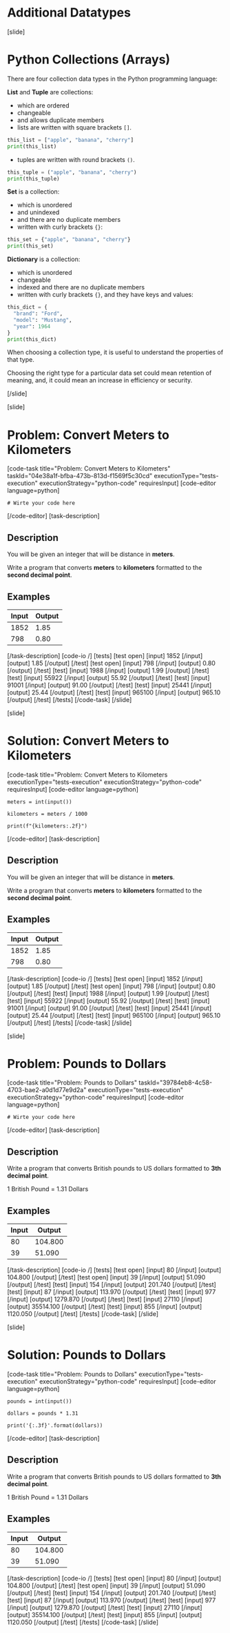 # Additional Datatypes


[slide]
# Python Collections (Arrays)

There are four collection data types in the Python programming language:

**List** and **Tuple** are collections:
- which are ordered 
- changeable 
- and allows duplicate members
- lists are written with square brackets `[]`.

```python live
this_list = ["apple", "banana", "cherry"]
print(this_list)
```

- tuples are written with round brackets `()`.

```python live
this_tuple = ("apple", "banana", "cherry")
print(this_tuple)
```

**Set** is a collection:
- which is unordered
- and unindexed
- and there are no duplicate members
- written with curly brackets `{}`:

```python live
this_set = {"apple", "banana", "cherry"}
print(this_set)
```

**Dictionary** is a collection:
- which is unordered
- changeable 
- indexed and there are no duplicate members
- written with curly brackets `{}`, and they have keys and values:

```python live
this_dict = {
  "brand": "Ford",
  "model": "Mustang",
  "year": 1964
}
print(this_dict)
```

When choosing a collection type, it is useful to understand the properties of that type.

Choosing the right type for a particular data set could mean retention of meaning, and, it could mean an increase in efficiency or security.

[/slide]

[slide]
# Problem: Convert Meters to Kilometers
[code-task title="Problem: Convert Meters to Kilometers" taskId="04e38a1f-bfba-473b-813d-f1569f5c30cd" executionType="tests-execution" executionStrategy="python-code" requiresInput]
[code-editor language=python]
```
# Wirte your code here
```
[/code-editor]
[task-description]
## Description
You will be given an integer that will be distance in **meters**.

Write a program that converts **meters** to **kilometers** formatted to the **second decimal point**.

## Examples
| **Input** | **Output** |
| --- | --- |
| 1852 |1.85 |
| 798 |0.80|



[/task-description]
[code-io /]
[tests]
[test open]
[input]
1852
[/input]
[output]
1.85
[/output]
[/test]
[test open]
[input]
798
[/input]
[output]
0.80
[/output]
[/test]
[test]
[input]
1988
[/input]
[output]
1.99
[/output]
[/test]
[test]
[input]
55922
[/input]
[output]
55.92
[/output]
[/test]
[test]
[input]
91001
[/input]
[output]
91.00
[/output]
[/test]
[test]
[input]
25441
[/input]
[output]
25.44
[/output]
[/test]
[test]
[input]
965100
[/input]
[output]
965.10
[/output]
[/test]
[/tests]
[/code-task]
[/slide]

[slide]
# Solution: Convert Meters to Kilometers
[code-task title="Problem: Convert Meters to Kilometers executionType="tests-execution" executionStrategy="python-code" requiresInput]
[code-editor language=python]
```
meters = int(input())

kilometers = meters / 1000

print(f"{kilometers:.2f}")
```
[/code-editor]
[task-description]
## Description
You will be given an integer that will be distance in **meters**.

Write a program that converts **meters** to **kilometers** formatted to the **second decimal point**.

## Examples
| **Input** | **Output** |
| --- | --- |
| 1852 |1.85 |
| 798 |0.80|



[/task-description]
[code-io /]
[tests]
[test open]
[input]
1852
[/input]
[output]
1.85
[/output]
[/test]
[test open]
[input]
798
[/input]
[output]
0.80
[/output]
[/test]
[test]
[input]
1988
[/input]
[output]
1.99
[/output]
[/test]
[test]
[input]
55922
[/input]
[output]
55.92
[/output]
[/test]
[test]
[input]
91001
[/input]
[output]
91.00
[/output]
[/test]
[test]
[input]
25441
[/input]
[output]
25.44
[/output]
[/test]
[test]
[input]
965100
[/input]
[output]
965.10
[/output]
[/test]
[/tests]
[/code-task]
[/slide]

[slide]
# Problem: Pounds to Dollars
[code-task title="Problem: Pounds to Dollars" taskId="39784eb8-4c58-4703-bae2-a0d1d77e9d2a" executionType="tests-execution" executionStrategy="python-code" requiresInput]
[code-editor language=python]
```
# Wirte your code here
```
[/code-editor]
[task-description]
## Description
Write a program that converts British pounds to US dollars formatted to **3th decimal point**.

1 British Pound = 1.31 Dollars

## Examples
| **Input** | **Output** |
| --- | --- |
| 80 | 104.800 |
| 39 | 51.090 |


[/task-description]
[code-io /]
[tests]
[test open]
[input]
80
[/input]
[output]
104.800
[/output]
[/test]
[test open]
[input]
39
[/input]
[output]
51.090
[/output]
[/test]
[test]
[input]
154
[/input]
[output]
201.740
[/output]
[/test]
[test]
[input]
87
[/input]
[output]
113.970
[/output]
[/test]
[test]
[input]
977
[/input]
[output]
1279.870
[/output]
[/test]
[test]
[input]
27110
[/input]
[output]
35514.100
[/output]
[/test]
[test]
[input]
855
[/input]
[output]
1120.050
[/output]
[/test]
[/tests]
[/code-task]
[/slide]

[slide]
# Solution: Pounds to Dollars
[code-task title="Problem: Pounds to Dollars" executionType="tests-execution" executionStrategy="python-code" requiresInput]
[code-editor language=python]
```
pounds = int(input())

dollars = pounds * 1.31

print('{:.3f}'.format(dollars))
```
[/code-editor]
[task-description]
## Description
Write a program that converts British pounds to US dollars formatted to **3th decimal point**.

1 British Pound = 1.31 Dollars

## Examples
| **Input** | **Output** |
| --- | --- |
| 80 | 104.800 |
| 39 | 51.090 |


[/task-description]
[code-io /]
[tests]
[test open]
[input]
80
[/input]
[output]
104.800
[/output]
[/test]
[test open]
[input]
39
[/input]
[output]
51.090
[/output]
[/test]
[test]
[input]
154
[/input]
[output]
201.740
[/output]
[/test]
[test]
[input]
87
[/input]
[output]
113.970
[/output]
[/test]
[test]
[input]
977
[/input]
[output]
1279.870
[/output]
[/test]
[test]
[input]
27110
[/input]
[output]
35514.100
[/output]
[/test]
[test]
[input]
855
[/input]
[output]
1120.050
[/output]
[/test]
[/tests]
[/code-task]
[/slide]
